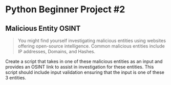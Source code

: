# Python Beginner Project #2

## Malicious Entity OSINT

> You might find yourself investigating malicious entities using websites offering open-source intelligence. Common malicious entities include IP addresses, Domains, and Hashes.

Create a script that takes in one of these malicious entities as an input and provides an OSINT link to assist in investigation for these entities. This script should include input validation ensuring that the input is one of these 3 entities.